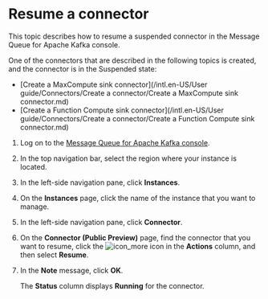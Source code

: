 # Resume a connector

This topic describes how to resume a suspended connector in the Message Queue for Apache Kafka console.

One of the connectors that are described in the following topics is created, and the connector is in the Suspended state:

-   [Create a MaxCompute sink connector](/intl.en-US/User guide/Connectors/Create a connector/Create a MaxCompute sink connector.md)
-   [Create a Function Compute sink connector](/intl.en-US/User guide/Connectors/Create a connector/Create a Function Compute sink connector.md)

1.  Log on to the [Message Queue for Apache Kafka console](https://kafka.console.aliyun.com/?spm=a2c4g.11186623.2.22.6bf72638IfKzDm).

2.  In the top navigation bar, select the region where your instance is located.

3.  In the left-side navigation pane, click **Instances**.

4.  On the **Instances** page, click the name of the instance that you want to manage.

5.  In the left-side navigation pane, click **Connector**.

6.  On the **Connector \(Public Preview\)** page, find the connector that you want to resume, click the ![icon_more](https://static-aliyun-doc.oss-accelerate.aliyuncs.com/assets/img/en-US/6022597161/p185678.png) icon in the **Actions** column, and then select **Resume**.

7.  In the **Note** message, click **OK**.

    The **Status** column displays **Running** for the connector.



